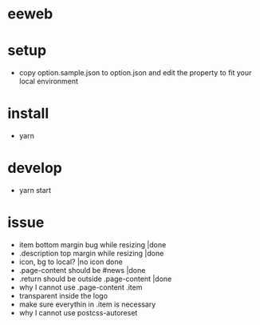 eeweb
=====

# setup
* copy option.sample.json to option.json and edit the property to fit your local environment

# install
* yarn

# develop
* yarn start

# issue
* item bottom margin bug while resizing |done
* .description top margin while resizing |done
* icon, bg to local? |no icon done
* .page-content should be #news |done
* .return should be outside .page-content |done
* why I cannot use .page-content .item
* transparent inside the logo
* make sure everythin in .item is necessary
* why I cannot use postcss-autoreset
